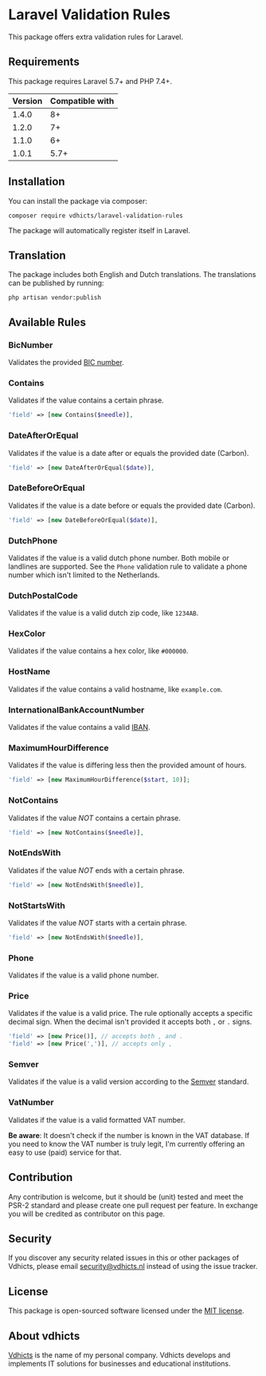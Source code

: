 # Laravel Validation Rules

This package offers extra validation rules for Laravel.

## Requirements

This package requires Laravel 5.7+ and PHP 7.4+.

| Version | Compatible with |
| --- | --- |
| 1.4.0 | 8+ |
| 1.2.0 | 7+ |
| 1.1.0 | 6+ |
| 1.0.1 | 5.7+ |

## Installation

You can install the package via composer:

`composer require vdhicts/laravel-validation-rules`

The package will automatically register itself in Laravel.
 
## Translation

The package includes both English and Dutch translations. The translations can be published by running:

`php artisan vendor:publish`

## Available Rules

### BicNumber

Validates the provided [BIC number](https://www.betaalvereniging.nl/en/focus/giro-based-and-online-payments/bank-identifier-code-bic-for-sepa-transactions/).

### Contains

Validates if the value contains a certain phrase.

```php
'field' => [new Contains($needle)],
```

### DateAfterOrEqual

Validates if the value is a date after or equals the provided date (Carbon).

```php
'field' => [new DateAfterOrEqual($date)],
```

### DateBeforeOrEqual

Validates if the value is a date before or equals the provided date (Carbon).

```php
'field' => [new DateBeforeOrEqual($date)],
```

### DutchPhone

Validates if the value is a valid dutch phone number. Both mobile or landlines are supported. See the `Phone` validation
rule to validate a phone number which isn't limited to the Netherlands.

### DutchPostalCode

Validates if the value is a valid dutch zip code, like `1234AB`.

### HexColor

Validates if the value contains a hex color, like `#000000`.

### HostName

Validates if the value contains a valid hostname, like `example.com`.

### InternationalBankAccountNumber

Validates if the value contains a valid [IBAN](https://en.wikipedia.org/wiki/International_Bank_Account_Number).

### MaximumHourDifference

Validates if the value is differing less then the provided amount of hours.

```php
'field' => [new MaximumHourDifference($start, 10)];
```

### NotContains

Validates if the value *NOT* contains a certain phrase.

```php
'field' => [new NotContains($needle)],
```

### NotEndsWith

Validates if the value *NOT* ends with a certain phrase.

```php
'field' => [new NotEndsWith($needle)],
```

### NotStartsWith

Validates if the value *NOT* starts with a certain phrase.

```php
'field' => [new NotEndsWith($needle)],
```

### Phone

Validates if the value is a valid phone number.

### Price

Validates if the value is a valid price. The rule optionally accepts a specific decimal sign. When the decimal isn't 
provided it accepts both `,` or `.` signs.

```php
'field' => [new Price()], // accepts both , and .
'field' => [new Price(',')], // accepts only ,
```

### Semver

Validates if the value is a valid version according to the [Semver](https://semver.org/) standard.

### VatNumber

Validates if the value is a valid formatted VAT number. 

**Be aware**: It doesn't check if the number is known in the VAT database. If you need to know the VAT number is truly 
legit, I'm currently offering an easy to use (paid) service for that.

## Contribution

Any contribution is welcome, but it should be (unit) tested and meet the PSR-2 standard and please create one pull 
request per feature. In exchange you will be credited as contributor on this page.

## Security

If you discover any security related issues in this or other packages of Vdhicts, please email security@vdhicts.nl 
instead of using the issue tracker.

## License

This package is open-sourced software licensed under the [MIT license](http://opensource.org/licenses/MIT).

## About vdhicts

[Vdhicts](https://www.vdhicts.nl) is the name of my personal company. Vdhicts develops and implements IT solutions for
businesses and educational institutions.
